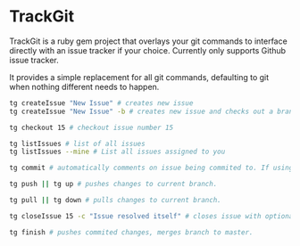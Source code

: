 # TrackGit

TrackGit is a ruby gem project that overlays your git commands to interface directly with an issue tracker if your choice. Currently only supports Github issue tracker.  

It provides a simple replacement for all git commands, defaulting to git when nothing different needs to happen.

```bash
tg createIssue "New Issue" # creates new issue
tg createIssue "New Issue" -b # creates new issue and checks out a branch with the same name

tg checkout 15 # checkout issue number 15

tg listIssues # list of all issues
tg listIssues --mine # List all issues assigned to you

tg commit # automatically comments on issue being commited to. If using github issue tracker, will add issue number to bottom of commit message.

tg push || tg up # pushes changes to current branch.  

tg pull || tg down # pulls changes to current branch.  

tg closeIssue 15 -c "Issue resolved itself" # closes issue with optional comment

tg finish # pushes commited changes, merges branch to master.
```
